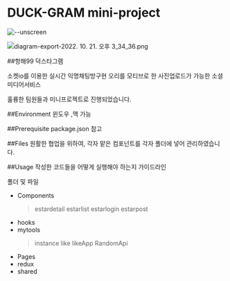 # DUCK-GRAM mini-project

![--unscreen](https://user-images.githubusercontent.com/111853363/198197818-d1b3f9df-c9b7-4c10-ae5e-afdd96cddee6.gif)

![diagram-export-2022. 10. 21. 오후 3_34_36.png](https://s3-us-west-2.amazonaws.com/secure.notion-static.com/56cec6d8-e342-4556-9563-2a806f93de72/diagram-export-2022._10._21._%EC%98%A4%ED%9B%84_3_34_36.png)



##항해99 덕스타그램

소켓io를 이용한 실시간 익명채팅방구현
오리를 모티브로 한 사진업로드가 가능한 소셜미디어서비스

훌륭한 팀원들과 미니프로젝트로 진행되었습니다. 

##Environment
윈도우 ,맥 가능

 

##Prerequisite
package.json 참고

##Files
원활한 협업을 위하여, 각자 맡은 컴포넌트를 각자 폴더에 넣어 관리하였습니다.

 

##Usage
작성한 코드들을 어떻게 실행해야 하는지 가이드라인 

폴더 및 파일

- Components
  > estardetail
  > estarlist
  > estarlogin
  > estarpost
- hooks
- mytools
  > instance
  > like
  > likeApp
  > RandomApi
- Pages
- redux
- shared
